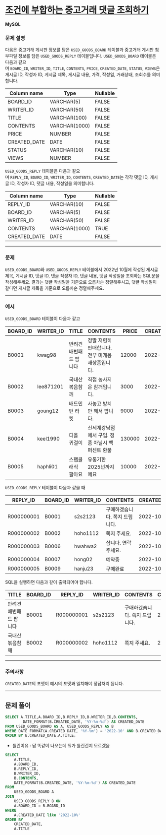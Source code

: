 # [조건에 부합하는 중고거래 댓글 조회하기](https://school.programmers.co.kr/learn/courses/30/lessons/164673)

**MySQL**

### **문제 설명**

다음은 중고거래 게시판 정보를 담은 `USED_GOODS_BOARD` 테이블과 중고거래 게시판 첨부파일 정보를 담은 `USED_GOODS_REPLY` 테이블입니다. `USED_GOODS_BOARD` 테이블은 다음과 같으며 `BOARD_ID`, `WRITER_ID`, `TITLE`, `CONTENTS`, `PRICE`, `CREATED_DATE`, `STATUS`, `VIEWS`은 게시글 ID, 작성자 ID, 게시글 제목, 게시글 내용, 가격, 작성일, 거래상태, 조회수를 의미합니다.

| Column name | Type | Nullable |
| --- | --- | --- |
| BOARD_ID | VARCHAR(5) | FALSE |
| WRITER_ID | VARCHAR(50) | FALSE |
| TITLE | VARCHAR(100) | FALSE |
| CONTENTS | VARCHAR(1000) | FALSE |
| PRICE | NUMBER | FALSE |
| CREATED_DATE | DATE | FALSE |
| STATUS | VARCHAR(10) | FALSE |
| VIEWS | NUMBER | FALSE |

`USED_GOODS_REPLY` 테이블은 다음과 같으며 `REPLY_ID`, `BOARD_ID`, `WRITER_ID`, `CONTENTS`, `CREATED_DATE`는 각각 댓글 ID, 게시글 ID, 작성자 ID, 댓글 내용, 작성일을 의미합니다.

| Column name | Type | Nullable |
| --- | --- | --- |
| REPLY_ID | VARCHAR(10) | FALSE |
| BOARD_ID | VARCHAR(5) | FALSE |
| WRITER_ID | VARCHAR(50) | FALSE |
| CONTENTS | VARCHAR(1000) | TRUE |
| CREATED_DATE | DATE | FALSE |

---

### 문제

`USED_GOODS_BOARD`와 `USED_GOODS_REPLY` 테이블에서 2022년 10월에 작성된 게시글 제목, 게시글 ID, 댓글 ID, 댓글 작성자 ID, 댓글 내용, 댓글 작성일을 조회하는 SQL문을 작성해주세요. 결과는 댓글 작성일을 기준으로 오름차순 정렬해주시고, 댓글 작성일이 같다면 게시글 제목을 기준으로 오름차순 정렬해주세요.

---

### 예시

`USED_GOODS_BOARD` 테이블이 다음과 같고

| BOARD_ID | WRITER_ID | TITLE | CONTENTS | PRICE | CREATED_DATE | STATUS | VIEWS |
| --- | --- | --- | --- | --- | --- | --- | --- |
| B0001 | kwag98 | 반려견 배변패드 팝니다 | 정말 저렴히 판매합니다. 전부 미개봉 새상품입니다. | 12000 | 2022-10-01 | DONE | 250 |
| B0002 | lee871201 | 국내산 볶음참깨 | 직접 농사지은 참깨입니다. | 3000 | 2022-10-02 | DONE | 121 |
| B0003 | goung12 | 배드민턴 라켓 | 사놓고 방치만 해서 팝니다. | 9000 | 2022-10-02 | SALE | 212 |
| B0004 | keel1990 | 디올 귀걸이 | 신세계강남점에서 구입. 정품 아닐시 백퍼센트 환불 | 130000 | 2022-10-02 | SALE | 199 |
| B0005 | haphli01 | 스팸클래식 팔아요 | 유통기한 2025년까지에요 | 10000 | 2022-10-02 | SALE | 121 |

`USED_GOODS_REPLY` 테이블이 다음과 같을 때

| REPLY_ID | BOARD_ID | WRITER_ID | CONTENTS | CREATED_DATE |
| --- | --- | --- | --- | --- |
| R000000001 | B0001 | s2s2123 | 구매하겠습니다. 쪽지 드립니다. | 2022-10-02 |
| R000000002 | B0002 | hoho1112 | 쪽지 주세요. | 2022-10-03 |
| R000000003 | B0006 | hwahwa2 | 삽니다. 연락주세요. | 2022-10-03 |
| R000000004 | B0007 | hong02 | 예약중 | 2022-10-06 |
| R000000005 | B0009 | hanju23 | 구매완료 | 2022-10-07 |

SQL을 실행하면 다음과 같이 출력되어야 합니다.

| TITLE | BOARD_ID | REPLY_ID | WRITER_ID | CONTENTS | CREATED_DATE |
| --- | --- | --- | --- | --- | --- |
| 반려견 배변패드 팝니다 | B0001 | R000000001 | s2s2123 | 구매하겠습니다. 쪽지 드립니다. | 2022-10-02 |
| 국내산 볶음참깨 | B0002 | R000000002 | hoho1112 | 쪽지 주세요. | 2022-10-03 |

---

### 주의사항

`CREATED_DATE`의 포맷이 예시의 포맷과 일치해야 정답처리 됩니다.

---

## 문제 풀이
```sql
SELECT A.TITLE,A.BOARD_ID,B.REPLY_ID,B.WRITER_ID,B.CONTENTS,
        DATE_FORMAT(B.CREATED_DATE, '%Y-%m-%d') AS CREATED_DATE
FROM USED_GOODS_BOARD AS A, USED_GOODS_REPLY AS B
WHERE DATE_FORMAT(A.CREATED_DATE, '%Y-%m') = '2022-10' AND B.CREATED_DATE LIKE '2022-10%' AND A.BOARD_ID = B.BOARD_ID
ORDER BY B.CREATED_DATE,A.TITLE;
```
- 틀린이유 : 답 똑같이 나오는데 뭐가 틀린건지 모르겠음
```sql
SELECT
    A.TITLE,
    A.BOARD_ID,
    B.REPLY_ID,
    B.WRITER_ID,
    B.CONTENTS,
    DATE_FORMAT(B.CREATED_DATE, '%Y-%m-%d') AS CREATED_DATE
FROM
    USED_GOODS_BOARD A
JOIN
    USED_GOODS_REPLY B ON
    A.BOARD_ID = B.BOARD_ID
WHERE
    A.CREATED_DATE like '2022-10%'
ORDER BY
    CREATED_DATE,
    A.TITLE
```